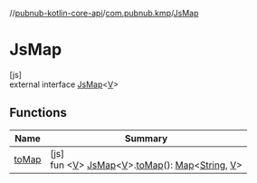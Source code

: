 //[pubnub-kotlin-core-api](../../../index.md)/[com.pubnub.kmp](../index.md)/[JsMap](index.md)

# JsMap

[js]\
external interface [JsMap](index.md)&lt;[V](index.md)&gt;

## Functions

| Name | Summary |
|---|---|
| [toMap](../to-map.md) | [js]<br>fun &lt;[V](../to-map.md)&gt; [JsMap](index.md)&lt;[V](../to-map.md)&gt;.[toMap](../to-map.md)(): [Map](https://kotlinlang.org/api/latest/jvm/stdlib/kotlin-stdlib/kotlin.collections/-map/index.html)&lt;[String](https://kotlinlang.org/api/latest/jvm/stdlib/kotlin-stdlib/kotlin/-string/index.html), [V](../to-map.md)&gt; |

